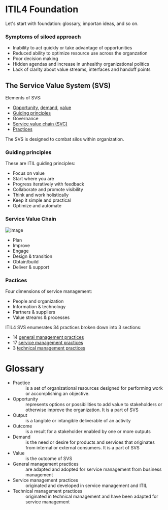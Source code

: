 # ITIL4 Foundation

Let's start with foundation: glossary, importan ideas, and so on.

### Symptoms of siloed approach

* Inability to act quickly or take advantage of opportunities
* Reduced ability to optimize resource use across the organzation
* Poor decision making
* Hidden agendas and increase in unhealthy organizational politics
* Lack of clarity about value streams, interfaces and handoff points

## The Service Value System (SVS)

Elements of SVS:

* [Opportunity](#opportunity), [demand](#demand), [value](#value)
* [Guiding principles](#guiding-principles)
* Governance
* [Service value chain (SVC)](#service-value-chain)
* [Practices](#practices)

The SVS is designed to combat silos within organization.

### Guiding principles

These are ITIL guiding principles: 

* Focus on value
* Start where you are
* Progress iteratively with feedback
* Collaborate and promote visibility
* Think and work holistically
* Keep it simple and practical
* Optimize and automate

### Service Value Chain

![image](https://user-images.githubusercontent.com/1935211/139556050-030f912a-27a9-4069-b049-7552c8d98169.png)

* Plan
* Improve
* Engage
* Design & transition
* Obtain/build
* Deliver & support

### Pactices

Four dimensions of service management:
* People and organization
* Information & technology
* Partners & suppliers
* Value streams & processes

ITIL4 SVS enumerates 34 practices broken down into 3 sections:
* 14 [general management practices](#general-mgmt-practices)
* 17 [service management practices](#service-mgmt-practices)
* 3 [technical management practices](#tech-mgmt-practices)

# Glossary

* <dt><a name="practice">Practice</a><dt><dd>is a set of organizational resources designed for performing work or accomplishing an objective.</dd>
* <dt><a name="opportunity">Opportunity</a></dt> <dd>represents options or possibilities to add value to stakeholders or otherwise improve the organization. It is a part of SVS</dd>
* <dt>Output</dt><dd>is a tangible or intangible deliverable of an activity</dd>
* <dt>Outcome</dt><dd>is a result for a stakeholder enabled by one or more outputs</dd>
* <dt><a name="demand">Demand</dt><dd>is the need or desire for products and services that originates from internal or external consumers. It is a part of SVS</dd>
* <dt><a name="value">Value</dt><dd>is the outcome of SVS</dd>
* <dt><a name="general-mgmt-practices">General management practices</a></dt><dd>are adapted and adopted for service management from business management</dd>
* <dt><a name="service-mgmt-practices">Service management practices</a></dt><dd>originated and developed in service management and ITIL</dd>
* <dt><a name="tech-mgmt-practices">Technical management practices</a></dt><dd>originated in technical management and have been adapted for service management</dd>
